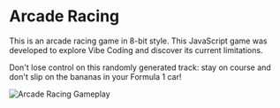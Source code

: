 # Arcade Racing

This is an arcade racing game in 8-bit style. This JavaScript game was developed to explore Vibe Coding and discover its current limitations.

Don't lose control on this randomly generated track: stay on course and don't slip on the bananas in your Formula 1 car!

![Arcade Racing Gameplay](https://github.com/user-attachments/assets/2493962d-b3ef-4896-bc36-4dacc128868c)
